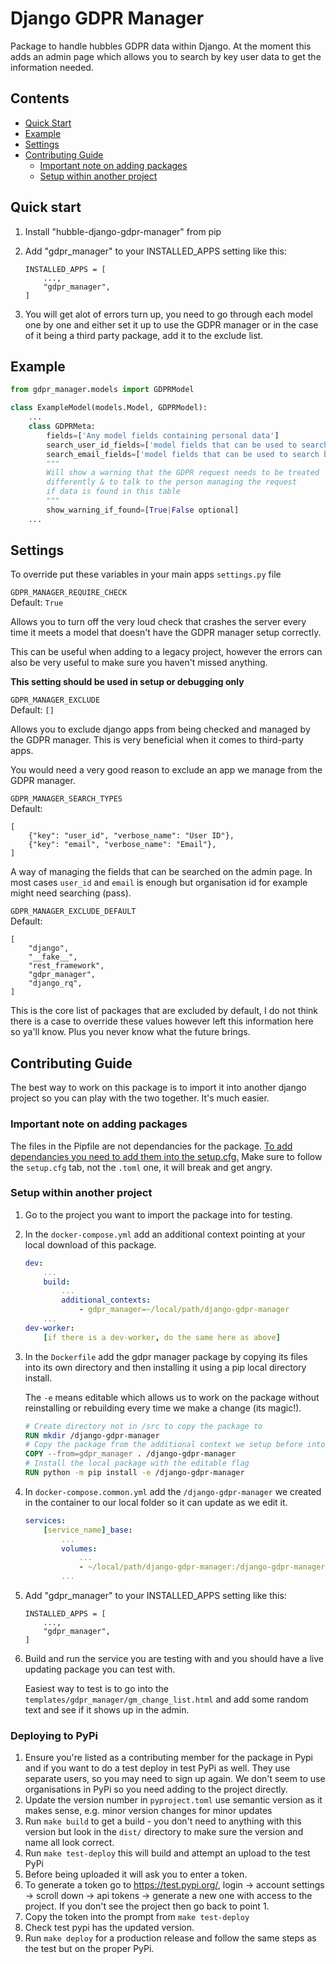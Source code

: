 
Django GDPR Manager
=====

Package to handle hubbles GDPR data within Django. At the moment this adds an admin page which allows you to search by key user data to get the information needed.

Contents
----
- [Quick Start](#quick-start)
- [Example](#example)
- [Settings](#settings)
- [Contributing Guide](#contributing-guide)
    - [Important note on adding packages](#important-note-on-adding-packages)
    - [Setup within another project](#setup-within-another-project)

Quick start
-----------
1. Install "hubble-django-gdpr-manager" from pip

1. Add "gdpr_manager" to your INSTALLED_APPS setting like this:
    ```
    INSTALLED_APPS = [
        ...,
        "gdpr_manager",
    ]
    ```

2. You will get alot of errors turn up, you need to go through each model one by one and either set it up to use the GDPR manager or in the case of it being a third party package, add it to the exclude list.

Example
-----------
```python
from gdpr_manager.models import GDPRModel

class ExampleModel(models.Model, GDPRModel):
    ...
    class GDPRMeta:
        fields=['Any model fields containing personal data']
        search_user_id_fields=['model fields that can be used to search by User ID']
        search_email_fields=['model fields that can be used to search by Email']
        """
        Will show a warning that the GDPR request needs to be treated
        differently & to talk to the person managing the request
        if data is found in this table
        """
        show_warning_if_found=[True|False optional]
    ...
```

Settings
-----------
To override put these variables in your main apps `settings.py` file

`GDPR_MANAGER_REQUIRE_CHECK` <br>
Default: `True`

Allows you to turn off the very loud check that crashes the server every time it meets a model that doesn't have the GDPR manager setup correctly.

This can be useful when adding to a legacy project, however the errors can also be very useful to make sure you haven't missed anything.

**This setting should be used in setup or debugging only**

`GDPR_MANAGER_EXCLUDE` <br>
Default: `[]`

Allows you to exclude django apps from being checked and managed by the GDPR manager. This is very beneficial when it comes to third-party apps.

You would need a very good reason to exclude an app we manage from the GDPR manager.

`GDPR_MANAGER_SEARCH_TYPES` <br>
Default:
```
[
    {"key": "user_id", "verbose_name": "User ID"},
    {"key": "email", "verbose_name": "Email"},
]
```

A way of managing the fields that can be searched on the admin page. In most cases `user_id` and `email` is enough but organisation id for example might need searching (pass).

`GDPR_MANAGER_EXCLUDE_DEFAULT` <br>
Default:
```
[
    "django",
    "__fake__",
    "rest_framework",
    "gdpr_manager",
    "django_rq",
]
```
This is the core list of packages that are excluded by default, I do not think there is a case to override these values however left this information here so ya'll know. Plus you never know what the future brings.

Contributing Guide
-----------
The best way to work on this package is to import it into another django project so you can play with the two together. It's much easier.

### Important note on adding packages
The files in the Pipfile are not dependancies for the package.
[To add dependancies you need to add them into the setup.cfg.](
https://setuptools.pypa.io/en/latest/userguide/dependency_management.html#declaring-required-dependency)
Make sure to follow the `setup.cfg` tab, not the `.toml` one, it will break and get angry.


### Setup within another project
1. Go to the project you want to import the package into for testing.
2. In the `docker-compose.yml` add an additional context pointing at your local download of this package.
    ```yaml
    dev:
        ...
        build:
            ...
            additional_contexts:
                - gdpr_manager=~/local/path/django-gdpr-manager
        ...
    dev-worker:
        [if there is a dev-worker, do the same here as above]
    ```
3. In the `Dockerfile` add the gdpr manager package by copying its files into its own directory and then installing it using a pip local directory install.

    The `-e` means editable which allows us to work on the package without reinstalling or rebuilding every time we make a change (its magic!).

    ```Dockerfile
    # Create directory not in /src to copy the package to
    RUN mkdir /django-gdpr-manager
    # Copy the package from the additional context we setup before into the container
    COPY --from=gdpr_manager . /django-gdpr-manager
    # Install the local package with the editable flag
    RUN python -m pip install -e /django-gdpr-manager
    ```

4. In `docker-compose.common.yml` add the `/django-gdpr-manager` we created in the container to our local folder so it can update as we edit it.
    ```yaml
    services:
        [service_name]_base:
            ...
            volumes:
                ...
                - ~/local/path/django-gdpr-manager:/django-gdpr-manager
            ...
    ```
5. Add "gdpr_manager" to your INSTALLED_APPS setting like this:
    ```
    INSTALLED_APPS = [
        ...,
        "gdpr_manager",
    ]
    ```
6. Build and run the service you are testing with and you should have a live updating package you can test with.

    Easiest way to test is to go into the `templates/gdpr_manager/gm_change_list.html` and add some random text and see if it shows up in the admin.


### Deploying to PyPi


1. Ensure you're listed as a contributing member for the package in Pypi and if you want to do a test deploy in test PyPi as well. They use separate users, so you may need to sign up again. We don't seem to use organisations in PyPi so you need adding to the project directly.
2. Update the version number in `pyproject.toml` use semantic version as it makes sense, e.g. minor version changes for minor updates
3. Run `make build` to get a build - you don't need to anything with this version but look in the `dist/` directory to make sure the version and name all look correct.
4. Run `make test-deploy` this will build and attempt an upload to the test PyPi
 1. Before being uploaded it will ask you to enter a token.
 2. To generate a token go to https://test.pypi.org/, login -> account settings -> scroll down -> api tokens -> generate a new one with access to the project. If you don't see the project then go back to point 1.
 3. Copy the token into the prompt from `make test-deploy`
 4. Check test pypi has the updated version.
5. Run `make deploy` for a production release and follow the same steps as the test but on the proper PyPi.
